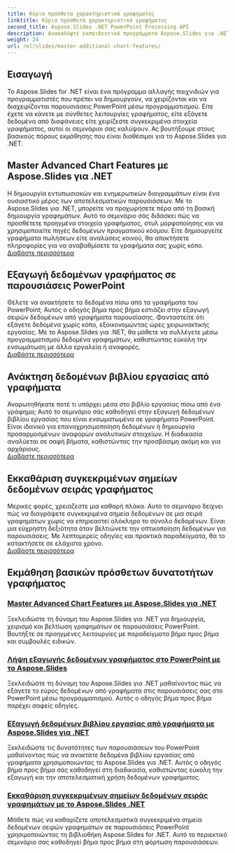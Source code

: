 ```yaml
---
title: Κύρια πρόσθετα χαρακτηριστικά γραφήματος
linktitle: Κύρια πρόσθετα χαρακτηριστικά γραφήματος
second_title: Aspose.Slides .NET PowerPoint Processing API
description: Ανακαλύψτε εκπαιδευτικά προγράμματα Aspose.Slides για .NET για να κατακτήσετε προηγμένες δυνατότητες γραφημάτων, να εξάγετε δεδομένα γραφημάτων και να χειρίζεστε δεδομένα σειρών σε παρουσιάσεις PowerPoint.
weight: 24
url: /el/slides/master-additional-chart-features/
---
```

## Εισαγωγή

Το Aspose.Slides for .NET είναι ένα πρόγραμμα αλλαγής παιχνιδιών για προγραμματιστές που πρέπει να δημιουργούν, να χειρίζονται και να διαχειρίζονται παρουσιάσεις PowerPoint μέσω προγραμματισμού. Είτε έχετε να κάνετε με σύνθετες λειτουργίες γραφήματος, είτε εξάγετε δεδομένα από διαφάνειες είτε χειρίζεστε συγκεκριμένα στοιχεία γραφήματος, αυτοί οι σεμινάριοι σας καλύψουν. Ας βουτήξουμε στους βασικούς πόρους εκμάθησης που είναι διαθέσιμοι για το Aspose.Slides για .NET.

## Master Advanced Chart Features με Aspose.Slides για .NET  
Η δημιουργία εντυπωσιακών και ενημερωτικών διαγραμμάτων είναι ένα ουσιαστικό μέρος των αποτελεσματικών παρουσιάσεων. Με το Aspose.Slides για .NET, μπορείτε να προχωρήσετε πέρα από τη βασική δημιουργία γραφημάτων. Αυτό το σεμινάριο σάς διδάσκει πώς να προσθέτετε προηγμένα στοιχεία γραφήματος, στυλ μορφοποίησης και να χρησιμοποιείτε πηγές δεδομένων πραγματικού κόσμου. Είτε δημιουργείτε γραφήματα πωλήσεων είτε αναλύσεις κοινού, θα αποκτήσετε πληροφορίες για να αναβαθμίσετε τα γραφήματα σας χωρίς κόπο.  
[Διαβάστε περισσότερα](./master-advanced-chart-features/)


## Εξαγωγή δεδομένων γραφήματος σε παρουσιάσεις PowerPoint  
Θέλετε να ανακτήσετε τα δεδομένα πίσω από τα γραφήματα του PowerPoint; Αυτός ο οδηγός βήμα προς βήμα εστιάζει στην εξαγωγή σειρών δεδομένων από γραφήματα παρουσίασης. Φανταστείτε ότι εξάγετε δεδομένα χωρίς κόπο, εξοικονομώντας ώρες χειρωνακτικής εργασίας. Με το Aspose.Slides για .NET, θα μάθετε να συλλέγετε μέσω προγραμματισμού δεδομένα γραφημάτων, καθιστώντας εύκολη την ενσωμάτωση με άλλα εργαλεία ή αναφορές.  
[Διαβάστε περισσότερα](./get-chart-data-extraction/)


## Ανάκτηση δεδομένων βιβλίου εργασίας από γραφήματα  
Αναρωτηθήκατε ποτέ τι υπάρχει μέσα στο βιβλίο εργασίας πίσω από ένα γράφημα; Αυτό το σεμινάριο σάς καθοδηγεί στην εξαγωγή δεδομένων βιβλίου εργασίας που είναι ενσωματωμένα σε γραφήματα PowerPoint. Είναι ιδανικό για επαναχρησιμοποίηση δεδομένων ή δημιουργία προσαρμοσμένων αναφορών αναλυτικών στοιχείων. Η διαδικασία αναλύεται σε σαφή βήματα, καθιστώντας την προσβάσιμη ακόμη και για αρχάριους.  
[Διαβάστε περισσότερα](./extract-workbook-data-from-charts/)


## Εκκαθάριση συγκεκριμένων σημείων δεδομένων σειράς γραφήματος  
Μερικές φορές, χρειάζεστε μια καθαρή πλάκα. Αυτό το σεμινάριο δείχνει πώς να διαγράψετε συγκεκριμένα σημεία δεδομένων σε μια σειρά γραφημάτων χωρίς να επηρεαστεί ολόκληρο το σύνολο δεδομένων. Είναι μια εύχρηστη δεξιότητα όταν βελτιώνετε την οπτικοποίηση δεδομένων για παρουσιάσεις. Με λεπτομερείς οδηγίες και πρακτικά παραδείγματα, θα το κατακτήσετε σε ελάχιστο χρόνο.  
[Διαβάστε περισσότερα](./clearing-specific-chart-series-data-points/)

## Εκμάθηση βασικών πρόσθετων δυνατοτήτων γραφήματος
### [Master Advanced Chart Features με Aspose.Slides για .NET](./master-advanced-chart-features/)
Ξεκλειδώστε τη δύναμη του Aspose.Slides για .NET για δημιουργία, χειρισμό και βελτίωση γραφημάτων σε παρουσιάσεις PowerPoint. Βουτήξτε σε προηγμένες λειτουργίες με παραδείγματα βήμα προς βήμα και συμβουλές ειδικών.
### [Λήψη εξαγωγής δεδομένων γραφήματος στο PowerPoint με το Aspose.Slides](./get-chart-data-extraction/)
Ξεκλειδώστε τη δύναμη του Aspose.Slides για .NET μαθαίνοντας πώς να εξάγετε το εύρος δεδομένων από γραφήματα στις παρουσιάσεις σας στο PowerPoint μέσω προγραμματισμού. Αυτός ο οδηγός βήμα προς βήμα παρέχει σαφείς οδηγίες.
### [Εξαγωγή δεδομένων βιβλίου εργασίας από γραφήματα με Aspose.Slides για .NET](./extract-workbook-data-from-charts/)
Ξεκλειδώστε τις δυνατότητες των παρουσιάσεων του PowerPoint μαθαίνοντας πώς να ανακτάτε δεδομένα βιβλίου εργασίας από γραφήματα χρησιμοποιώντας το Aspose.Slides για .NET. Αυτός ο οδηγός βήμα προς βήμα σάς καθοδηγεί στη διαδικασία, καθιστώντας εύκολη την εξαγωγή και την αποτελεσματική χρήση δεδομένων γραφήματος.
### [Εκκαθάριση συγκεκριμένων σημείων δεδομένων σειράς γραφημάτων με το Aspose.Slides .NET](./clearing-specific-chart-series-data-points/)
Μάθετε πώς να καθαρίζετε αποτελεσματικά συγκεκριμένα σημεία δεδομένων σειρών γραφημάτων σε παρουσιάσεις PowerPoint χρησιμοποιώντας τη βιβλιοθήκη Aspose.Slides for .NET. Αυτό το περιεκτικό σεμινάριο σας καθοδηγεί βήμα προς βήμα στη φόρτωση παρουσιάσεων.